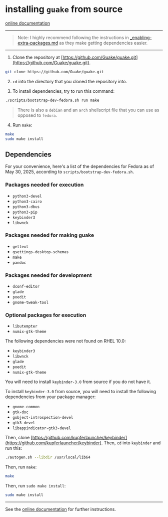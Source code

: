 # installing `guake` from source

[online documentation](https://guake.readthedocs.io/en/latest/user/installing.html#install-from-source)

<hr />

> Note: I highly recommend following the instructions in [_enabling-extra-packages.md](_enabling-extra-packages.md) as they make getting dependencies easier.

<hr />

1. Clone the repository at [https://github.com/Guake/guake.git](https://github.com/Guake/guake.git).

```bash
git clone https://github.com/Guake/guake.git
```

2. `cd` into the directory that you cloned the repository into.

3. To install dependencies, try to run this command:

```bash
./scripts/bootstrap-dev-fedora.sh run make
```

> There is also a `debian` and an `arch` shellscript file that you can use as opposed to `fedora`.

4. Run `make`:

```bash
make
sudo make install
```

## Dependencies
For your convenience, here's a list of the dependencies for Fedora as of May 30, 2025, according to `scripts/bootstrap-dev-fedora.sh`.

### Packages needed for execution
- `python3-devel`
- `python3-cairo`
- `python3-dbus`
- `python3-pip`
- `keybinder3`
- `libwnck`

###  Packages needed for making guake
- `gettext`
- `gsettings-desktop-schemas`
- `make`
- `pandoc`

### Packages needed for development
- `dconf-editor`
- `glade`
- `poedit`
- `gnome-tweak-tool`

### Optional packages for execution
- `libutempter`
- `numix-gtk-theme`

The following dependencies were not found on RHEL 10.0:
- `keybinder3`
- `libwnck`
- `glade`
- `poedit`
- `numix-gtk-theme`

You will need to install `keybinder-3.0` from source if you do not have it.

To install `keybinder-3.0` from source, you will need to install the following dependencies from your package manager:
- `gnome-common`
- `gtk-doc`
- `gobject-introspection-devel`
- `gtk3-devel`
- `libappindicator-gtk3-devel`

Then, clone [https://github.com/kupferlauncher/keybinder](https://github.com/kupferlauncher/keybinder).
Then, `cd` into `keybinder` and run this:
```bash
./autogen.sh --libdir /usr/local/lib64
```

Then, run `make`:
```bash
make
```

Then, run `sudo make install`:
```bash
sudo make install
```

<hr />

See the [online documentation](https://guake.readthedocs.io/en/latest/user/installing.html#install-from-source) for further instructions.


